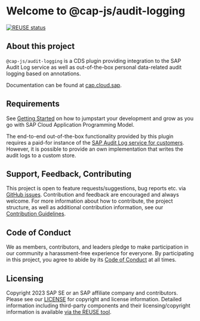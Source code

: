# Welcome to @cap-js/audit-logging
[![REUSE status](https://api.reuse.software/badge/github.com/cap-js/audit-logging)](https://api.reuse.software/info/github.com/cap-js/audit-logging)

## About this project

`@cap-js/audit-logging` is a CDS plugin providing integration to the SAP Audit Log service as well as out-of-the-box personal data-related audit logging based on annotations.

Documentation can be found at [cap.cloud.sap](https://cap.cloud.sap/docs/guides/data-privacy).

## Requirements

See [Getting Started](https://cap.cloud.sap/docs/get-started) on how to jumpstart your development and grow as you go with SAP Cloud Application Programming Model.

The end-to-end out-of-the-box functionality provided by this plugin requires a paid-for instance of the [SAP Audit Log service for customers](https://help.sap.com/docs/btp/sap-business-technology-platform/audit-log-write-api-for-customers?locale=en-US). However, it is possible to provide an own implementation that writes the audit logs to a custom store.

## Support, Feedback, Contributing

This project is open to feature requests/suggestions, bug reports etc. via [GitHub issues](https://github.com/cap-js/audit-logging/issues). Contribution and feedback are encouraged and always welcome. For more information about how to contribute, the project structure, as well as additional contribution information, see our [Contribution Guidelines](CONTRIBUTING.md).

## Code of Conduct

We as members, contributors, and leaders pledge to make participation in our community a harassment-free experience for everyone. By participating in this project, you agree to abide by its [Code of Conduct](CODE_OF_CONDUCT.md) at all times.

## Licensing

Copyright 2023 SAP SE or an SAP affiliate company and contributors. Please see our [LICENSE](LICENSE) for copyright and license information. Detailed information including third-party components and their licensing/copyright information is available [via the REUSE tool](https://api.reuse.software/info/github.com/cap-js/audit-logging).
